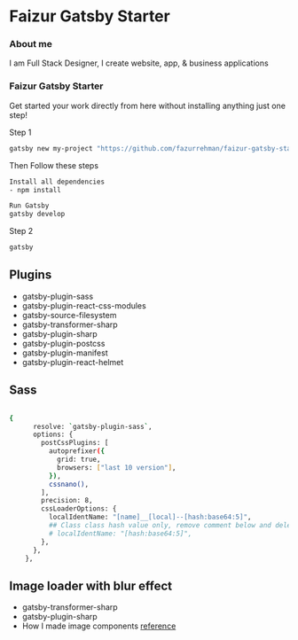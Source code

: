 # Faizur Gatsby Starter

### About me

I am Full Stack Designer, I create website, app, & business applications

### Faizur Gatsby Starter

Get started your work directly from here without installing anything just one step!

Step 1

```bash
gatsby new my-project "https://github.com/fazurrehman/faizur-gatsby-starter"
```

Then Follow these steps

```bash
Install all dependencies
- npm install

Run Gatsby
gatsby develop

```

Step 2

```bash
gatsby
```

## Plugins

- gatsby-plugin-sass
- gatsby-plugin-react-css-modules
- gatsby-source-filesystem
- gatsby-transformer-sharp
- gatsby-plugin-sharp
- gatsby-plugin-postcss
- gatsby-plugin-manifest
- gatsby-plugin-react-helmet

## Sass

```bash

{
      resolve: `gatsby-plugin-sass`,
      options: {
        postCssPlugins: [
          autoprefixer({
            grid: true,
            browsers: ["last 10 version"],
          }),
          cssnano(),
        ],
        precision: 8,
        cssLoaderOptions: {
          localIdentName: "[name]__[local]--[hash:base64:5]",
          ## Class class hash value only, remove comment below and delete above line
          # localIdentName: "[hash:base64:5]",
        },
      },
    },
```

## Image loader with blur effect

- gatsby-transformer-sharp
- gatsby-plugin-sharp
- How I made image components [reference](https://noahgilmore.com/blog/easy-gatsby-image-components/)
